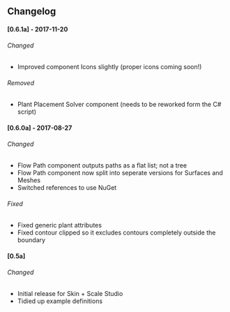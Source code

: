 ## Changelog

<!--
All notable changes to this project will be documented in this file.

The format is based on [Keep a Changelog](http://keepachangelog.com/en/1.0.0/)
and this project adheres to [Semantic Versioning](http://semver.org/spec/v2.0.0.html).
-->

#### [0.6.1a] - 2017-11-20
###### Changed
- Improved component Icons slightly (proper icons coming soon!)

###### Removed
- Plant Placement Solver component (needs to be reworked form the C# script)

#### [0.6.0a] - 2017-08-27
###### Changed
- Flow Path component outputs paths as a flat list; not a tree
- Flow Path component now split into seperate versions for Surfaces and Meshes
- Switched references to use NuGet

###### Fixed
- Fixed generic plant attributes
- Fixed contour clipped so it excludes contours completely outside the boundary

#### [0.5a]
###### Changed
- Initial release for Skin + Scale Studio
- Tidied up example definitions

